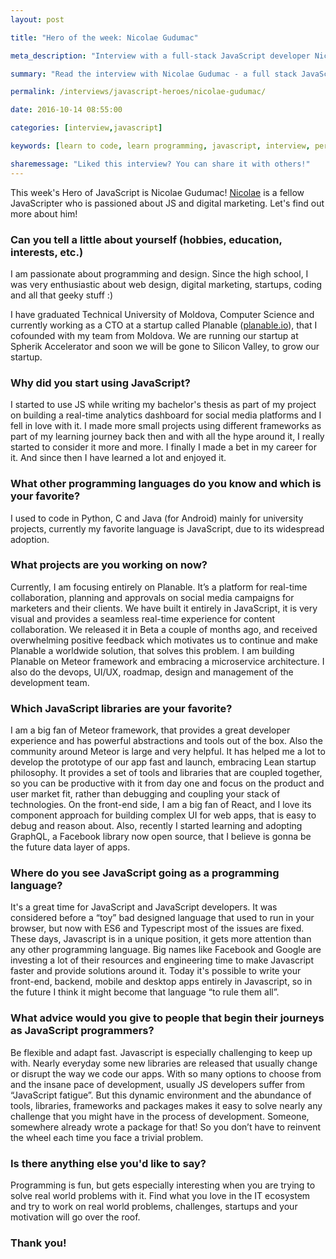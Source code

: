 ```yaml
---
layout: post

title: "Hero of the week: Nicolae Gudumac"

meta_description: "Interview with a full-stack JavaScript developer Nicolae Gudumac. Find out Nicolae's story about his journey on becoming a programmer and see ..."

summary: "Read the interview with Nicolae Gudumac - a full stack JavaScript developer who founded a global startup."

permalink: /interviews/javascript-heroes/nicolae-gudumac/

date: 2016-10-14 08:55:00

categories: [interview,javascript]

keywords: [learn to code, learn programming, javascript, interview, personal story, javascript programmer]

sharemessage: "Liked this interview? You can share it with others!"
---
```


This week's Hero of JavaScript is Nicolae Gudumac! [Nicolae](https://www.linkedin.com/in/nicolae-gudumac-862a36a2) is a fellow JavaScripter who is passioned about JS and digital marketing. Let's find out more about him!

### Can you tell a little about yourself (hobbies, education, interests, etc.)

I am passionate about programming and design. Since the high school, I was very enthusiastic about web design, digital marketing, startups, coding and all that geeky stuff :) 

I have graduated Technical University of Moldova, Computer Science and currently working as a CTO at a startup called Planable ([planable.io](http://planable.io)), that I cofounded with my team from Moldova. We are running our startup at Spherik Accelerator and soon we will be gone to Silicon Valley, to grow our startup.

### Why did you start using JavaScript?

I started to use JS while writing my bachelor's thesis as part of my project on building a real-time analytics dashboard for social media platforms and I fell in love with it. I made more small projects using different frameworks as part of my learning journey back then and with all the hype around it, I really started to consider it more and more. I finally I made a bet in my career for it. And since then I have learned a lot and enjoyed it.

### What other programming languages do you know and which is your favorite?

I used to code in Python, C and Java (for Android) mainly for university projects, currently my favorite language is JavaScript, due to its widespread adoption.

### What projects are you working on now?

Currently, I am focusing entirely on Planable. It’s a platform for real-time collaboration, planning and approvals on social media campaigns for marketers and their clients. We have built it entirely in JavaScript, it is very visual and provides a seamless real-time experience for content collaboration. We released it in Beta a couple of months ago, and received overwhelming positive feedback which motivates us to continue and make Planable a worldwide solution, that solves this problem. I am building Planable on Meteor framework and embracing a microservice architecture. I also do the devops, UI/UX, roadmap, design and management of the development team. 

### Which JavaScript libraries are your favorite?

I am a big fan of Meteor framework, that provides a great developer experience and has powerful abstractions and tools out of the box. Also the community around Meteor is large and very helpful. It has helped me a lot to develop the prototype of our app fast and launch, embracing Lean startup philosophy. It provides a set of tools and libraries that are coupled together, so you can be productive with it from day one and focus on the product and user market fit, rather than debugging and coupling your stack of technologies. On the front-end side, I am a big fan of React, and I love its component approach for building complex UI for web apps, that is easy to debug and reason about. Also, recently I started learning and adopting GraphQL, a Facebook library now open source, that I believe is gonna be the future data layer of apps.

### Where do you see JavaScript going as a programming language?

It's a great time for JavaScript and JavaScript developers. It was considered before a “toy” bad designed language that used to run in your browser, but now with ES6 and Typescript most of the issues are fixed.  These days, Javascript is in a unique position, it gets more attention than any other programming language. Big names like Facebook and Google are investing a lot of their resources and engineering time to make Javascript faster and provide solutions around it. Today it's possible to write your front-end, backend, mobile and desktop apps entirely in Javascript, so in the future I think it might become that language “to rule them all”. 

### What advice would you give to people that begin their journeys as JavaScript programmers?

Be flexible and adapt fast. Javascript is especially challenging to keep up with. Nearly everyday some new libraries are released that usually change or disrupt the way we code our apps. With so many options to choose from and the insane pace of development, usually JS developers suffer from “JavaScript fatigue”. But this dynamic environment and the abundance of tools, libraries, frameworks and packages makes it easy to solve nearly any challenge that you might have in the process of development. Someone, somewhere already wrote a package for that! So you don’t have to reinvent the wheel each time you face a trivial problem.

### Is there anything else you'd like to say?

Programming is fun, but gets especially interesting when you are trying to solve real world problems with it. Find what you love in the IT ecosystem and try to work on real world problems, challenges, startups and your motivation will go over the roof.

### Thank you!